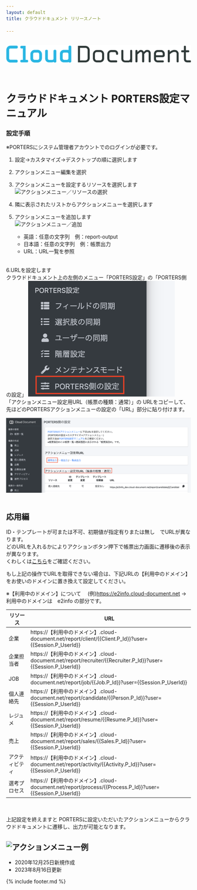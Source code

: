 ```yaml
---
layout: default
title: クラウドドキュメント リリースノート

---
```


<br>
<div align="center">
<img src="images/logo-type.png" alt="クラウドドキュメント" title="クラウドドキュメント">
</div>
<br><br>

# クラウドドキュメント PORTERS設定マニュアル


### 設定手順

※PORTERSにシステム管理者アカウントでのログインが必要です。

1. 設定→カスタマイズ→デスクトップの順に選択します
2. アクションメニュー編集を選択
3. アクションメニューを設定するリソースを選択します
   ![アクションメニュー／リソースの選択](images/hrbc/hrbc_actionmenu_2.png)
   
4. 隣に表示されたリストからアクションメニューを選択します<br>
5. アクションメニューを追加します<br>
   ![アクションメニュー／追加](images/hrbc/hrbc_actionmenu_3.png)<br>
   
    * 英語：任意の文字列　例：report-output
    * 日本語：任意の文字列　例：帳票出力
    * URL：URL一覧を参照
<br>
6.URLを設定します<br>
クラウドドキュメント上の左側のメニュー「PORTERS設定」の「PORTERS側の設定」
<img src="images/hrbc/hrbc_actionmenu_4.png" width="400px">
<br>
「アクションメニュー設定用URL（帳票の種類：通常）」の
URLをコピーして、先ほどのPORTERSアクションメニューの設定の「URL」部分に貼り付けます。

![PORTERS側の設定](images/hrbc/hrbc_actionmenu_5.png)<br><br>

## 応用編
ID・テンプレートが可または不可、初期値が指定有りまたは無し　でURLが異なります。<br>
どのURLを入れるかによりアクションボタン押下で帳票出力画面に遷移後の表示が異なります。<br>
くわしくは[こちら](https://e2info.github.io/cloudreport-docs/manual/admin.html#dl_sp_2)をご確認ください。<br>

もし上記の操作でURLを取得できない場合は、下記URLの【利用中のドメイン】をお使いのドメインに置き換えて設定してください。<br>

※【利用中のドメイン】について
　(例)https://e2info.cloud-document.net →利用中のドメインは　e2info の部分です。

|リソース|URL|
|-----|-----|
|企業|https://【利用中のドメイン】.cloud-document.net/report/client/\{\{Client.P_Id\}\}?user=\{\{Session.P_UserId\}\}|
|企業担当者|https://【利用中のドメイン】.cloud-document.net/report/recruiter/\{\{Recruiter.P_Id\}\}?user=\{\{Session.P_UserId\}\}|
|JOB|https://【利用中のドメイン】.cloud-document.net/report/job/\{\{Job.P_Id\}\}?user=\{\{Session.P_UserId\}\}|
|個人連絡先|https://【利用中のドメイン】.cloud-document.net/report/candidate/\{\{Person.P_Id\}\}?user=\{\{Session.P_UserId\}\}|
|レジュメ|https://【利用中のドメイン】.cloud-document.net/report/resume/\{\{Resume.P_Id\}\}?user=\{\{Session.P_UserId\}\}|
|売上|https://【利用中のドメイン】.cloud-document.net/report/sales/\{\{Sales.P_Id\}\}?user=\{\{Session.P_UserId\}\}|
|アクティビティ|https://【利用中のドメイン】.cloud-document.net/report/activity/\{\{Activity.P_Id\}\}?user=\{\{Session.P_UserId\}\}|
|選考プロセス|https://【利用中のドメイン】.cloud-document.net/report/process/\{\{Process.P_Id\}\}?user=\{\{Session.P_UserId\}\}|

<br><br>
上記設定を終えますと
PORTERSに設定いただいたアクションメニューからクラウドドキュメントに遷移し、出力が可能となります。

![アクションメニュー例](images/hrbc/hrbc_actionmenu_1.png)
-----
* 2020年12月25日新規作成
* 2023年8月16日更新

{% include footer.md %}
